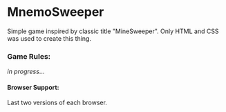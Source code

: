 # MnemoSweeper
Simple game inspired by classic title "MineSweeper". Only HTML and CSS was used to create this thing.

### Game Rules:

*in progress*...

#### Browser Support:
Last two versions of each browser.
